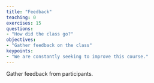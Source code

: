 ```yaml
---
title: "Feedback"
teaching: 0
exercises: 15
questions:
- "How did the class go?"
objectives:
- "Gather feedback on the class"
keypoints:
- "We are constantly seeking to improve this course."
---
```


Gather feedback from participants.
